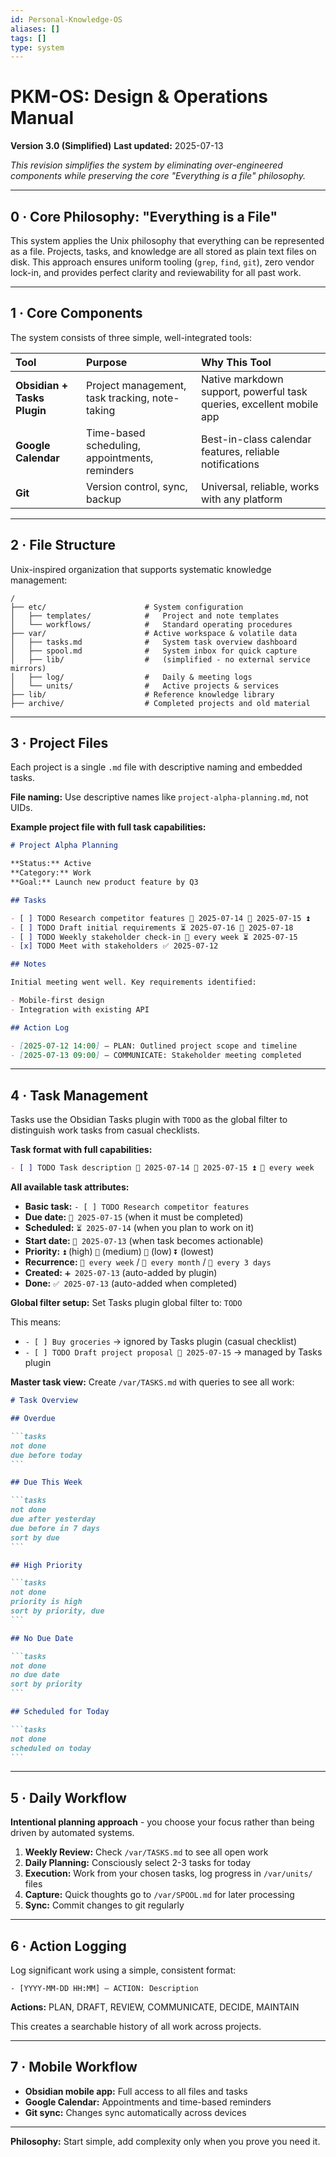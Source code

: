 ```yaml
---
id: Personal-Knowledge-OS
aliases: []
tags: []
type: system
---
```


# PKM-OS: Design & Operations Manual

**Version 3.0 (Simplified)**
**Last updated:** 2025-07-13

_This revision simplifies the system by eliminating over-engineered components while preserving the core "Everything is a file" philosophy._

---

## 0 · Core Philosophy: "Everything is a File"

This system applies the Unix philosophy that everything can be represented as a file. Projects, tasks, and knowledge are all stored as plain text files on disk. This approach ensures uniform tooling (`grep`, `find`, `git`), zero vendor lock-in, and provides perfect clarity and reviewability for all past work.

---

## 1 · Core Components

The system consists of three simple, well-integrated tools:

| **Tool**                    | **Purpose**                                    | **Why This Tool**                                                    |
| :-------------------------- | :--------------------------------------------- | :------------------------------------------------------------------- |
| **Obsidian + Tasks Plugin** | Project management, task tracking, note-taking | Native markdown support, powerful task queries, excellent mobile app |
| **Google Calendar**         | Time-based scheduling, appointments, reminders | Best-in-class calendar features, reliable notifications              |
| **Git**                     | Version control, sync, backup                  | Universal, reliable, works with any platform                         |

---

## 2 · File Structure

Unix-inspired organization that supports systematic knowledge management:

```
/
├── etc/                      # System configuration
│   ├── templates/            #   Project and note templates
│   └── workflows/            #   Standard operating procedures
├── var/                      # Active workspace & volatile data
│   ├── tasks.md              #   System task overview dashboard
│   ├── spool.md              #   System inbox for quick capture
│   ├── lib/                  #   (simplified - no external service mirrors)
│   ├── log/                  #   Daily & meeting logs
│   └── units/                #   Active projects & services
├── lib/                      # Reference knowledge library
├── archive/                  # Completed projects and old material
```

---

## 3 · Project Files

Each project is a single `.md` file with descriptive naming and embedded tasks.

**File naming:** Use descriptive names like `project-alpha-planning.md`, not UIDs.

**Example project file with full task capabilities:**

```markdown
# Project Alpha Planning

**Status:** Active  
**Category:** Work  
**Goal:** Launch new product feature by Q3

## Tasks

- [ ] TODO Research competitor features 🛫 2025-07-14 📅 2025-07-15 ⏫
- [ ] TODO Draft initial requirements ⏳ 2025-07-16 📅 2025-07-18
- [ ] TODO Weekly stakeholder check-in 🔁 every week ⏳ 2025-07-15
- [x] TODO Meet with stakeholders ✅ 2025-07-12

## Notes

Initial meeting went well. Key requirements identified:

- Mobile-first design
- Integration with existing API

## Action Log

- [2025-07-12 14:00] – PLAN: Outlined project scope and timeline
- [2025-07-13 09:00] – COMMUNICATE: Stakeholder meeting completed
```

---

## 4 · Task Management

Tasks use the Obsidian Tasks plugin with `TODO` as the global filter to distinguish work tasks from casual checklists.

**Task format with full capabilities:**

```markdown
- [ ] TODO Task description 🛫 2025-07-14 📅 2025-07-15 ⏫ 🔁 every week
```

**All available task attributes:**

- **Basic task:** `- [ ] TODO Research competitor features`
- **Due date:** `📅 2025-07-15` (when it must be completed)
- **Scheduled:** `⏳ 2025-07-14` (when you plan to work on it)
- **Start date:** `🛫 2025-07-13` (when task becomes actionable)
- **Priority:** `⏫` (high) `🔼` (medium) `🔽` (low) `⏬` (lowest)
- **Recurrence:** `🔁 every week` / `🔁 every month` / `🔁 every 3 days`
- **Created:** `➕ 2025-07-13` (auto-added by plugin)
- **Done:** `✅ 2025-07-13` (auto-added when completed)

**Global filter setup:**
Set Tasks plugin global filter to: `TODO`

This means:

- `- [ ] Buy groceries` → ignored by Tasks plugin (casual checklist)
- `- [ ] TODO Draft project proposal 📅 2025-07-15` → managed by Tasks plugin

**Master task view:**
Create `/var/TASKS.md` with queries to see all work:

````markdown
# Task Overview

## Overdue

```tasks
not done
due before today
```

## Due This Week

```tasks
not done
due after yesterday
due before in 7 days
sort by due
```

## High Priority

```tasks
not done
priority is high
sort by priority, due
```

## No Due Date

```tasks
not done
no due date
sort by priority
```

## Scheduled for Today

```tasks
not done
scheduled on today
```
````

---

## 5 · Daily Workflow

**Intentional planning approach** - you choose your focus rather than being driven by automated systems.

1. **Weekly Review:** Check `/var/TASKS.md` to see all open work
2. **Daily Planning:** Consciously select 2-3 tasks for today
3. **Execution:** Work from your chosen tasks, log progress in `/var/units/` files
4. **Capture:** Quick thoughts go to `/var/SPOOL.md` for later processing
5. **Sync:** Commit changes to git regularly

---

## 6 · Action Logging

Log significant work using a simple, consistent format:

```
- [YYYY-MM-DD HH:MM] – ACTION: Description
```

**Actions:** PLAN, DRAFT, REVIEW, COMMUNICATE, DECIDE, MAINTAIN

This creates a searchable history of all work across projects.

---

## 7 · Mobile Workflow

- **Obsidian mobile app:** Full access to all files and tasks
- **Google Calendar:** Appointments and time-based reminders
- **Git sync:** Changes sync automatically across devices

---

**Philosophy:** Start simple, add complexity only when you prove you need it.
